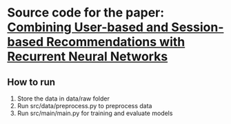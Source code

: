 Source code for the paper: [Combining User-based and Session-based Recommendations with Recurrent Neural Networks](https://link.springer.com/chapter/10.1007/978-3-030-04167-0_44)
=====================

How to run
----------------

1. Store the data in data/raw folder
2. Run src/data/preprocess.py to preprocess data
3. Run src/main/main.py for training and evaluate models